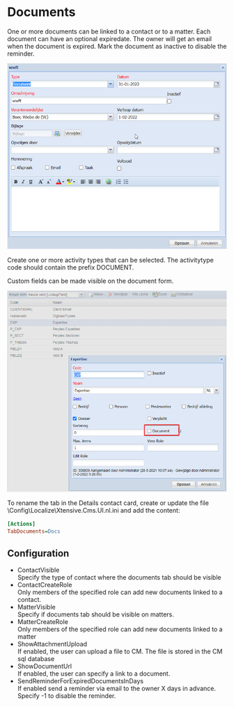# Documents

One or more documents can be linked to a contact or to a matter. Each document can have an optional expiredate. The owner will get an email when the document is expired. Mark the document as inactive to disable the reminder.

![](./assets/Documents_2022-02-01-10-15-32.png)

Create one or more activity types that can be selected. The activitytype code should contain the prefix DOCUMENT.

Custom fields can be made visible on the document form.

![](./assets/Documents_2022-02-01-14-27-31.png)

To rename the tab in the Details contact card, create or update the file \\Config\\Localize\\Xtensive.Cms.UI.nl.ini and add the content:

```ini
[Actions]
TabDocuments=Docs
```

## Configuration

- ContactVisible\
Specify the type of contact where the documents tab should be visible
- ContactCreateRole\
Only members of the specified role can add new documents  linked to a contact.
- MatterVisible\
Specify if documents tab should be visible on matters.
- MatterCreateRole\
Only members of the specified role can add new documents linked to a matter
- ShowAttachmentUpload\
If enabled, the user can upload a file to CM. The file is stored in the CM sql database
- ShowDocumentUrl\
If enabled, the user can specify a link to a document.
- SendReminderForExpiredDocumentsInDays\
If enabled send a reminder via email to the owner X days in advance. Specify -1 to disable the reminder.
